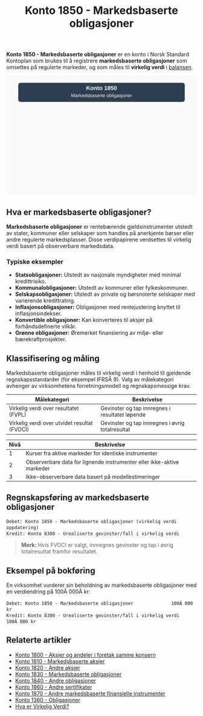 ﻿---
title: "Konto 1850 - Markedsbaserte obligasjoner"
meta_title: "1850-markedsbaserte-obligasjoner"
meta_description: '**Konto 1850 - Markedsbaserte obligasjoner** er en konto i Norsk Standard Kontoplan som brukes til å registrere **markedsbaserte obligasjoner** som omsettes pÃ...'
slug: 1850-markedsbaserte-obligasjoner
type: blog
layout: pages/single
---

**Konto 1850 - Markedsbaserte obligasjoner** er en konto i Norsk Standard Kontoplan som brukes til å registrere **markedsbaserte obligasjoner** som omsettes på regulerte markeder, og som måles til **virkelig verdi** i [balansen](/blogs/regnskap/hva-er-balanseregnskap "Hva er Balanseregnskap?").

![Illustrasjon av konto 1850 markedsbaserte obligasjoner](1850-markedsbaserte-obligasjoner-image.svg)

## Hva er markedsbaserte obligasjoner?

**Markedsbaserte obligasjoner** er rentebærende gjeldsinstrumenter utstedt av stater, kommuner eller selskaper som handles på anerkjente børser eller andre regulerte markedsplasser. Disse verdipapirene verdsettes til virkelig verdi basert på observerbare markedsdata.

### Typiske eksempler

* **Statsobligasjoner:** Utstedt av nasjonale myndigheter med minimal kredittrisiko.
* **Kommunalobligasjoner:** Utstedt av kommuner eller fylkeskommuner.
* **Selskapsobligasjoner:** Utstedt av private og børsnoterte selskaper med varierende kredittrating.
* **Inflasjonsobligasjoner:** Obligasjoner med rentejustering knyttet til inflasjonsindekser.
* **Konvertible obligasjoner:** Kan konverteres til aksjer på forhåndsdefinerte vilkår.
* **Grønne obligasjoner:** Øremerket finansiering av miljø- eller bærekraftprosjekter.

## Klassifisering og måling

Markedsbaserte obligasjoner måles til virkelig verdi i henhold til gjeldende regnskapsstandarder (for eksempel IFRSÂ 9). Valg av målekategori avhenger av virksomhetens forretningsmodell og regnskapsmessige krav.

| Målekategori                              | Beskrivelse                                                      |
|-------------------------------------------|------------------------------------------------------------------|
| Virkelig verdi over resultatet (FVPL)     | Gevinster og tap innregnes i resultatet løpende                  |
| Virkelig verdi over utvidet resultat (FVOCI) | Gevinster og tap innregnes i øvrig totalresultat               |

| Nivå | Beskrivelse                                                         |
|------|---------------------------------------------------------------------|
| 1    | Kurser fra aktive markeder for identiske instrumenter              |
| 2    | Observerbare data for lignende instrumenter eller ikke-aktive markeder |
| 3    | Ikke-observerbare data basert på modellestimeringer                |

## Regnskapsføring av markedsbaserte obligasjoner

```plaintext
Debet: Konto 1850 - Markedsbaserte obligasjoner (virkelig verdi oppdatering)
Kredit: Konto 8300 - Urealiserte gevinster/fall i virkelig verdi
```

> **Merk:** Hvis FVOCI er valgt, innregnes gevinster og tap i øvrig totalresultat framfor resultatet.

## Eksempel på bokføring

En virksomhet vurderer sin beholdning av markedsbaserte obligasjoner med en verdiendring på 100Â 000Â kr:

```plaintext
Debet: Konto 1850 - Markedsbaserte obligasjoner              100Â 000 kr
Kredit: Konto 8300 - Urealiserte gevinster/fall i virkelig verdi 100Â 000 kr
```

## Relaterte artikler

* [Konto 1800 - Aksjer og andeler i foretak samme konsern](/blogs/kontoplan/1800-aksjer-og-andeler-i-foretak-samme-konsern "Konto 1800 - Aksjer og andeler i foretak samme konsern")
* [Konto 1810 - Markedsbaserte aksjer](/blogs/kontoplan/1810-markedsbaserte-aksjer "Konto 1810 - Markedsbaserte aksjer")
* [Konto 1820 - Andre aksjer](/blogs/kontoplan/1820-andre-aksjer "Konto 1820 - Andre aksjer")
* [Konto 1830 - Markedsbaserte obligasjoner](/blogs/kontoplan/1830-markedsbaserte-obligasjoner "Konto 1830 - Markedsbaserte obligasjoner: Guide til markedsbaserte obligasjoner i norsk kontoplan")
* [Konto 1840 - Andre obligasjoner](/blogs/kontoplan/1840-andre-obligasjoner "Konto 1840 - Andre obligasjoner: Guide til andre obligasjoner i norsk kontoplan")
* [Konto 1860 - Andre sertifikater](/blogs/kontoplan/1860-andre-sertifikater "Konto 1860 - Andre sertifikater: Guide til sertifikater i norsk kontoplan")
* [Konto 1870 - Andre markedsbaserte finansielle instrumenter](/blogs/kontoplan/1870-andre-markedsbaserte-finansielle-instrumenter "Konto 1870 - Andre markedsbaserte finansielle instrumenter: Guide til finansielle instrumenter i norsk kontoplan")
* [Konto 1360 - Obligasjoner](/blogs/kontoplan/1360-obligasjoner "Konto 1360 - Obligasjoner: Guide til registrering av obligasjoner i norsk kontoplan")
* [Hva er Virkelig Verdi?](/blogs/regnskap/hva-er-virkelig-verdi "Hva er Virkelig Verdi? Verdsettelse og Regnskapsføring")






